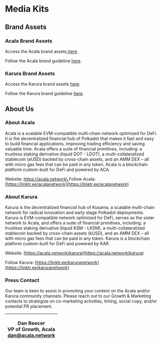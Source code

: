 # Media Kits

## **Brand Assets**

### **Acala Brand Assets**

Access the Acala brand assets[ here](https://drive.google.com/drive/folders/1kQ5KB8jEpdzKHGEDitEibEJZ2yy6KHmv?usp=sharing).

Follow the Acala brand guideline [here](https://drive.google.com/file/d/1-AFxC8AELULuMjCxa2vWi0RfdmCfi8q9/view?usp=sharing).

### **Karura Brand Assets**

Access the Karura brand assets [here](https://drive.google.com/drive/folders/1kQj1ZoowzfU0w77C-JgAMSIq2Z4nfCut?usp=sharing).

Follow the Karura brand guideline [here](https://drive.google.com/file/d/1v0KBbtRWZtappOfiSvx1OjQQsZENY1yw/view?usp=sharing).

## **About Us**

### **About Acala**

Acala is a scalable EVM-compatible multi-chain network optimized for DeFi. It is the decentralized financial hub of Polkadot that makes it fast and easy to build financial applications, improving trading efficiency and saving valuable time. Acala offers a suite of financial primitives, including: a trustless staking derivative (liquid DOT - LDOT), a multi-collateralized stablecoin (aUSD) backed by cross-chain assets, and an AMM DEX  – all with micro gas fees that can be paid in any token. Acala is a blockchain platform custom-built for DeFi and powered by ACA.&#x20;

Website: [https://acala.network\
](https://acala.network)Follow Acala: [https://linktr.ee/acalanetwork](https://linktr.ee/acalanetwork)

### **About Karura**

Karura is the decentralized financial hub of Kusama, a scalable multi-chain network for radical innovation and early stage Polkadot deployments. Karura is EVM-compatible network optimized for DeFi, serves as the sister network to Acala, and offers a suite of financial primitives, including: a trustless staking derivative (liquid KSM - LKSM), a multi-collateralized stablecoin backed by cross-chain assets (kUSD), and an AMM DEX –  all with micro gas fees that can be paid in any token. Karura is a blockchain platform custom-built for DeFi and powered by KAR.&#x20;

Website: [https://acala.network/karura](https://acala.network/karura)

Follow Karura: [https://linktr.ee/karuranetwork](https://linktr.ee/karuranetwork)

### **Press Contact**

Our team is keen to assist in promoting your content on the Acala and/or Karura community channels. Please reach out to our Growth & Marketing contacts to strategize on co-marketing activities, timing, social copy, and/or potential PR placement.&#x20;

| <p><strong>Dan Reecer</strong><br>VP of Growth, Acala<br>dan@acala.network</p> |
| ------------------------------------------------------------------------------ |
